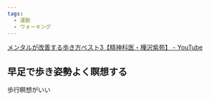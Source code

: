 ```yaml
---
tags:
  - 運動
  - ウォーキング
---
```


[メンタルが改善する歩き方ベスト3【精神科医・樺沢紫苑】 - YouTube](https://www.youtube.com/watch?v=svg7943Ry7Y)

## 早足で歩き姿勢よく瞑想する

歩行瞑想がいい